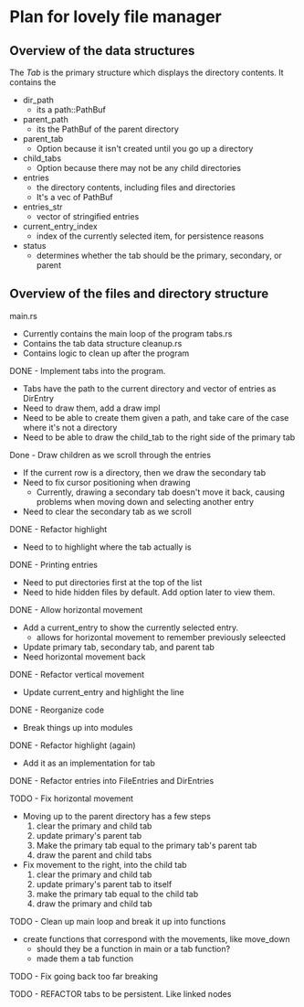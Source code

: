 # Plan for lovely file manager

## Overview of the data structures

The *Tab* is the primary structure which displays the directory contents. It contains the
  * dir_path
    - its a path::PathBuf
  * parent_path
    - its the PathBuf of the parent directory
  * parent_tab
    - Option because it isn't created until you go up a directory
  * child_tabs
    - Option because there may not be any child directories
  * entries
    - the directory contents, including files and directories
    - It's a vec of PathBuf
  * entries_str
    - vector of stringified entries
  * current_entry_index
    - index of the currently selected item, for persistence reasons
  * status
    - determines whether the tab should be the primary, secondary, or parent

## Overview of the files and directory structure
main.rs
  * Currently contains the main loop of the program
tabs.rs
  * Contains the tab data structure
cleanup.rs
  * Contains logic to clean up after the program

DONE - Implement tabs into the program.
  * Tabs have the path to the current directory and vector of entries as DirEntry
  * Need to draw them, add a draw impl
  * Need to be able to create them given a path, and take care of the case where it's not a directory
  * Need to be able to draw the child_tab to the right side of the primary tab

Done - Draw children as we scroll through the entries
  * If the current row is a directory, then we draw the secondary tab
  * Need to fix cursor positioning when drawing
    - Currently, drawing a secondary tab doesn't move it back, causing problems when moving down and selecting another entry
  * Need to clear the secondary tab as we scroll

DONE - Refactor highlight
  * Need to to highlight where the tab actually is

DONE - Printing entries
  * Need to put directories first at the top of the list
  * Need to hide hidden files by default. Add option later to view them. 

DONE - Allow horizontal movement
  * Add a current_entry to show the currently selected entry.
    - allows for horizontal movement to remember previously seleected
  * Update primary tab, secondary tab, and parent tab
  * Need horizontal movement back

DONE - Refactor vertical movement
  * Update current_entry and highlight the line

DONE - Reorganize code
  * Break things up into modules

DONE - Refactor highlight (again)
  * Add it as an implementation for tab

DONE - Refactor entries into FileEntries and DirEntries

TODO - Fix horizontal movement
  * Moving up to the parent directory has a few steps
    1. clear the primary and child tab
    2. update primary's parent tab
    3. Make the primary tab equal to the primary tab's parent tab
    4. draw the parent and child tabs
  * Fix movement to the right, into the child tab
    1. clear the primary and child tab
    2. update primary's parent tab to itself
    3. make the primary tab equal to the child tab
    4. draw the primary and child tab

TODO - Clean up main loop and break it up into functions
  * create functions that correspond with the movements, like move_down
    - should they be a function in main or a tab function?
    - made them a tab function

TODO - Fix going back too far breaking

TODO - REFACTOR tabs to be persistent. Like linked nodes
